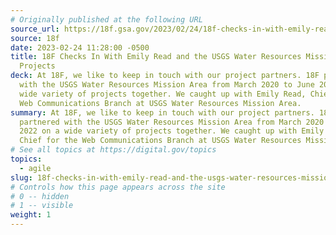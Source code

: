 ```yaml
---
# Originally published at the following URL
source_url: https://18f.gsa.gov/2023/02/24/18f-checks-in-with-emily-read-and-the-usgs-water-resources-mission-area-projects/
source: 18f
date: 2023-02-24 11:28:00 -0500
title: 18F Checks In With Emily Read and the USGS Water Resources Mission Area
  Projects
deck: At 18F, we like to keep in touch with our project partners. 18F partnered
  with the USGS Water Resources Mission Area from March 2020 to June 2022 on a
  wide variety of projects together. We caught up with Emily Read, Chief for the
  Web Communications Branch at USGS Water Resources Mission Area.
summary: At 18F, we like to keep in touch with our project partners. 18F
  partnered with the USGS Water Resources Mission Area from March 2020 to June
  2022 on a wide variety of projects together. We caught up with Emily Read,
  Chief for the Web Communications Branch at USGS Water Resources Mission Area.
# See all topics at https://digital.gov/topics
topics:
  - agile
slug: 18f-checks-in-with-emily-read-and-the-usgs-water-resources-mission-area-projects
# Controls how this page appears across the site
# 0 -- hidden
# 1 -- visible
weight: 1
---
```

